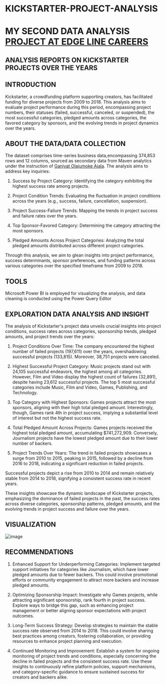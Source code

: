 # KICKSTARTER-PROJECT-ANALYSIS
# MY SECOND DATA ANALYSIS [PROJECT AT EDGE LINE CAREERS](https://www.linkedin.com/company/edgeline-careers)
##  ANALYSIS REPORTS ON KICKSTARTER PROJECTS OVER THE YEARS

## INTRODUCTION

Kickstarter, a crowdfunding platform supporting creators, has facilitated funding for diverse projects from 2009 to 2018. This analysis aims to evaluate project performance during this period, encompassing project numbers, their statuses (failed, successful, canceled, or suspended), the most successful categories, pledged amounts across categories, the favored category by sponsors, and the evolving trends in project dynamics over the years.

## ABOUT THE DATA/DATA COLLECTION 
The dataset comprises time-series business data,encompassing 374,853 rows and 12 columns, sourced as secondary data from Maven analytics under the instruction of [Ganiyat Olajumoke Ajala](https://www.linkedin.com/in/ganiyat-olajumoke-abe/). The analysis aims to address key inquiries:

1.	Success by Project Category: Identifying the category exhibiting the highest success rate among projects.

2.	Project Condition Trends: Evaluating the fluctuation in project conditions across the years (e.g., success, failure, cancellation, suspension).

3.	Project Success-Failure Trends: Mapping the trends in project success and failure rates over the years.

4.	Top Sponsor-Favored Category: Determining the category attracting the most sponsors.

5.	Pledged Amounts Across Project Categories: Analyzing the total pledged amounts distributed across different project categories.

Through this analysis, we aim to glean insights into project performance, success determinants, sponsor preferences, and funding patterns across various categories over the specified timeframe from 2009 to 2018.

## TOOLS

Microsoft Power BI is employed for visualizing the analysis, and data cleaning is conducted using the Power Query Editor

## EXPLORATION DATA ANALYSIS AND INSIGHT 

The analysis of Kickstarter's project data unveils crucial insights into project conditions, success rates across categories, sponsorship trends, pledged amounts, and project trends over the years:

1.	Project Conditions Over Time:
The company encountered the highest number of failed projects (197,611) over the years, overshadowing successful projects (133,815). Moreover, 38,751 projects were canceled.

2.	Highest Successful Project Category:
Music projects stand out with 24,105 successful endeavors, the highest among all categories. However, Film and Video display the highest count of failures (32,891), despite having 23,612 successful projects. The top 5 most successful categories include Music, Film and Video, Games, Publishing, and Technology.

3.	Top Category with Highest Sponsors:
Games projects attract the most sponsors, aligning with their high total pledged amount. Interestingly, though, Games rank 4th in project success, implying a substantial level of interest but not the highest success rate.

4.	Total Pledged Amount Across Projects:
Games projects received the highest total pledged amount, accumulating $741,272,909. Conversely, Journalism projects have the lowest pledged amount due to their lower number of backers.

5.	Project Trends Over Years:
The trend in failed projects showcases a surge from 2010 to 2015, peaking in 2015, followed by a decline from 2016 to 2018, indicating a significant reduction in failed projects.

Successful projects depict a rise from 2010 to 2014 and remain relatively stable from 2014 to 2018, signifying a consistent success rate in recent years.

These insights showcase the dynamic landscape of Kickstarter projects, emphasizing the dominance of failed projects in the past, the success rates across diverse categories, sponsorship patterns, pledged amounts, and the evolving trends in project success and failure over the years.

## VISUALIZATION

![image](https://github.com/BasitOlawale/KICKSTARTER-PROJECT-ANALYSIS-/assets/150345326/afcda17c-9a9a-4448-8682-b11ec49c3747)


## RECOMMENDATIONS

1)	Enhanced Support for Underperforming Categories:
Implement targeted support initiatives for categories like Journalism, which have lower pledged amounts due to fewer backers. This could involve promotional efforts or community engagement to attract more backers and increase pledged amounts.

2)	Optimizing Sponsorship Impact:
Investigate why Games projects, while attracting significant sponsorship, rank fourth in project success. Explore ways to bridge this gap, such as enhancing project management or better aligning sponsor expectations with project outcomes.

3)	Long-Term Success Strategy:
Develop strategies to maintain the stable success rate observed from 2014 to 2018. This could involve sharing best practices among creators, fostering collaboration, or providing resources to enhance project planning and execution.

4)	Continued Monitoring and Improvement:
Establish a system for ongoing monitoring of project trends and conditions, especially concerning the decline in failed projects and the consistent success rate. Use these insights to continuously refine platform policies, support mechanisms, and category-specific guidance to ensure sustained success for creators and backers alike.


















 
